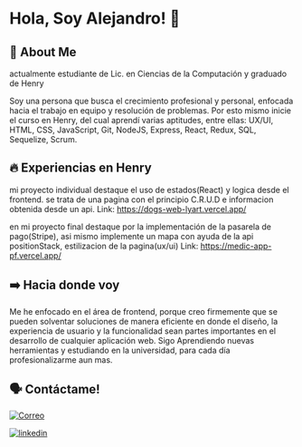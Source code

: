 # Hola, Soy Alejandro! 👋

## 🚀 About Me
actualmente estudiante de Lic. en Ciencias de la Computación y graduado de Henry

Soy una persona que busca el crecimiento profesional y personal, enfocada hacia el trabajo en equipo y resolución de problemas. Por esto mismo inicie el curso en Henry, del cual aprendí varias aptitudes, entre ellas:
UX/UI, HTML, CSS, JavaScript, Git, NodeJS, Express, React, Redux, SQL, Sequelize, Scrum.

## 🔥 Experiencias en Henry
 mi proyecto individual destaque el uso de estados(React) y logica desde el frontend. se trata de una pagina con el principio C.R.U.D e informacion obtenida desde un api.
Link: https://dogs-web-lyart.vercel.app/

en mi proyecto final destaque por la implementación de la pasarela de pago(Stripe), asi mismo implemente un mapa con ayuda de la api positionStack, estilizacion de la pagina(ux/ui)
Link: https://medic-app-pf.vercel.app/

## ➡️ Hacia donde voy
Me he enfocado en el área de frontend, porque creo firmemente que se pueden solventar soluciones de manera eficiente en donde el diseño, la experiencia de usuario y la funcionalidad sean partes importantes en el desarrollo de cualquier aplicación web. Sigo Aprendiendo nuevas herramientas y estudiando en la universidad, para cada día profesionalizarme aun mas.

## 🗣️ Contáctame!

[![Correo](https://img.shields.io/badge/my_portfolio-000?style=for-the-badge&logo=ko-fi&logoColor=white)](mailto:valentin_allende@hotmail.com)

[![linkedin](https://img.shields.io/badge/linkedin-0A66C2?style=for-the-badge&logo=linkedin&logoColor=white)](https://www.linkedin.com/in/alejandro-valent%C3%ADn-allende-1747b4240/)


